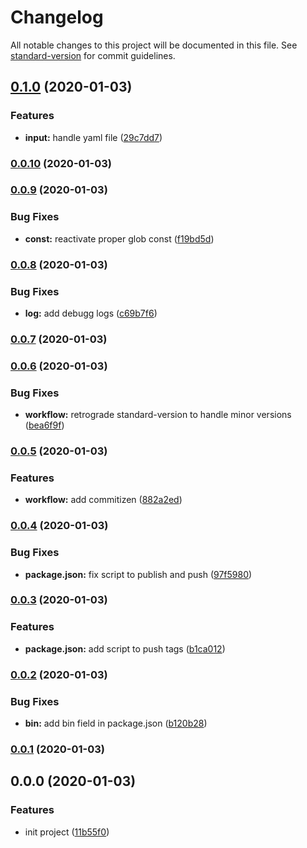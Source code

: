 # Changelog

All notable changes to this project will be documented in this file. See [standard-version](https://github.com/conventional-changelog/standard-version) for commit guidelines.

## [0.1.0](https://github.com/hyphaene-npm/prismafire/compare/v0.0.10...v0.1.0) (2020-01-03)


### Features

* **input:** handle yaml file ([29c7dd7](https://github.com/hyphaene-npm/prismafire/commit/29c7dd7))



### [0.0.10](https://github.com/hyphaene-npm/prismafire/compare/v0.0.9...v0.0.10) (2020-01-03)



### [0.0.9](https://github.com/hyphaene-npm/prismafire/compare/v0.0.8...v0.0.9) (2020-01-03)


### Bug Fixes

* **const:** reactivate proper glob const ([f19bd5d](https://github.com/hyphaene-npm/prismafire/commit/f19bd5d))



### [0.0.8](https://github.com/hyphaene-npm/prismafire/compare/v0.0.7...v0.0.8) (2020-01-03)


### Bug Fixes

* **log:** add debugg logs ([c69b7f6](https://github.com/hyphaene-npm/prismafire/commit/c69b7f6))



### [0.0.7](https://github.com/hyphaene-npm/prismafire/compare/v0.0.6...v0.0.7) (2020-01-03)



### [0.0.6](https://github.com/hyphaene-npm/prismafire/compare/v0.0.5...v0.0.6) (2020-01-03)


### Bug Fixes

* **workflow:** retrograde standard-version to handle minor versions ([bea6f9f](https://github.com/hyphaene-npm/prismafire/commit/bea6f9f))



### [0.0.5](https://github.com/hyphaene-npm/prismafire/compare/v0.0.4...v0.0.5) (2020-01-03)


### Features

* **workflow:** add commitizen ([882a2ed](https://github.com/hyphaene-npm/prismafire/commit/882a2ed71b2881c3728b6cc9cde2fcb4808d69e7))

### [0.0.4](https://github.com/hyphaene-npm/prismafire/compare/v0.0.3...v0.0.4) (2020-01-03)


### Bug Fixes

* **package.json:** fix script to publish and push ([97f5980](https://github.com/hyphaene-npm/prismafire/commit/97f598074a78a03e10b3967536d3c92f89d5be8e))

### [0.0.3](https://github.com/hyphaene-npm/prismafire/compare/v0.0.2...v0.0.3) (2020-01-03)


### Features

* **package.json:** add script to push tags ([b1ca012](https://github.com/hyphaene-npm/prismafire/commit/b1ca0125cce68a728b3a35648e8ca9ffada20cda))

### [0.0.2](https://github.com/hyphaene-npm/prismafire/compare/v0.0.1...v0.0.2) (2020-01-03)


### Bug Fixes

* **bin:** add bin field in package.json ([b120b28](https://github.com/hyphaene-npm/prismafire/commit/b120b28b26d89a5b0e6c258f0e087a279e18589f))

### [0.0.1](https://github.com/hyphaene-npm/prismafire/compare/v0.0.0...v0.0.1) (2020-01-03)

## 0.0.0 (2020-01-03)


### Features

* init project ([11b55f0](https://github.com/hyphaene-npm/prismafire/commit/11b55f0f8e24a7b9de8a32fd23956e75a0936c16))
